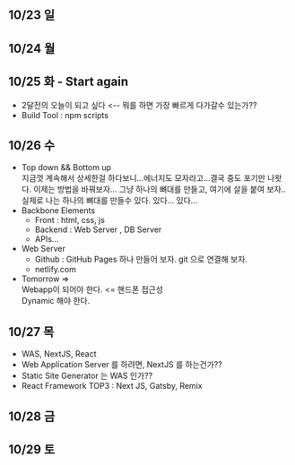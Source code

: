 ## 10/23 일

## 10/24 월

## 10/25 화 -  Start again
  - 2달전의 오늘이 되고 싶다 <-- 뭐를 하면 가장 빠르게 다가갈수 있는가??
  - Build Tool : npm scripts

## 10/26 수
- Top down && Bottom up    
  지금껏 계속해서 상세한걸 하다보니...에너지도 모자라고...결국 중도 포기만 나왓다.
  이제는 방법을 바꿔보자...
  그냥 하나의 뼈대를 만들고, 여기에 살을 붙여 보자..
  실제로 나는 하나의 뼈대를 만들수 있다. 
  있다...
  있다...
- Backbone Elements
  - Front : html, css, js
  - Backend : Web Server , DB Server
  - APIs...
- Web Server
  - Github : GitHub Pages 하나 만들어 보자. git 으로 연결해 보자.
  - netlify.com
- Tomorrow =>    
  Webapp이 되어야 한다.  <= 핸드폰 접근성    
  Dynamic 해야 한다.

## 10/27 목
- WAS, NextJS, React
- Web Application Server 를 하려면, NextJS 를 하는건가??
- Static Site Generator 는 WAS 인가??
- React Framework TOP3 : Next JS, Gatsby, Remix

## 10/28 금

## 10/29 토


